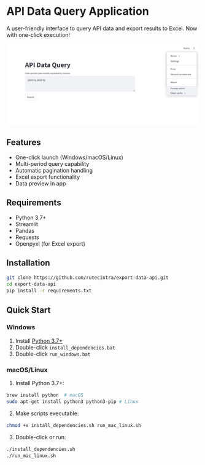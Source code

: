 # API Data Query Application

A user-friendly interface to query API data and export results to Excel. Now with one-click execution!

![API Data Query Demo](assets/apidataquery.png)

## Features
- One-click launch (Windows/macOS/Linux)
- Multi-period query capability
- Automatic pagination handling
- Excel export functionality
- Data preview in app

## Requirements
- Python 3.7+
- Streamlit
- Pandas
- Requests
- Openpyxl (for Excel export)

## Installation
```bash
git clone https://github.com/rutecintra/export-data-api.git
cd export-data-api
pip install -r requirements.txt
```

## Quick Start

### Windows
1. Install [Python 3.7+](https://www.python.org/downloads/)
2. Double-click `install_dependencies.bat`
3. Double-click `run_windows.bat`

### macOS/Linux
1. Install Python 3.7+:
```bash
brew install python  # macOS
sudo apt-get install python3 python3-pip # Linux
```
2. Make scripts executable:
```bash
chmod +x install_dependencies.sh run_mac_linux.sh
```
3. Double-click or run:
```bash
./install_dependencies.sh
./run_mac_linux.sh
```